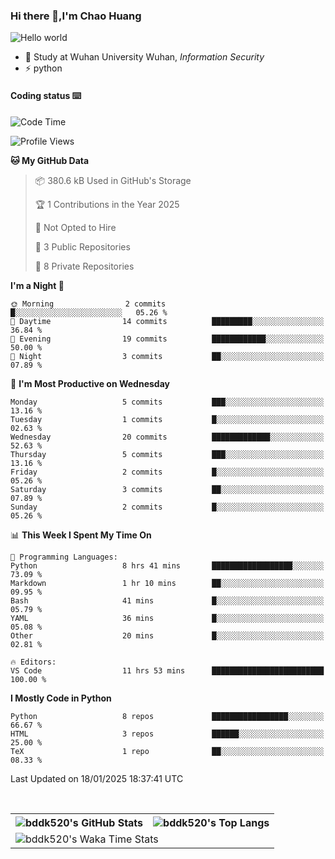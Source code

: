 ### Hi there 👋,I'm Chao Huang


<img src="https://raw.githubusercontent.com/sagar-viradiya/sagar-viradiya/master/resources/banner.png" alt="Hello world">


<br/>


- 🍻  Study at Wuhan University Wuhan, _Information Security_
- ⚡  python



#### Coding status  ⌨️

<!--START_SECTION:waka-->
![Code Time](http://img.shields.io/badge/Code%20Time-622%20hrs%2026%20mins-blue)

![Profile Views](http://img.shields.io/badge/Profile%20Views-9-blue)

**🐱 My GitHub Data** 

> 📦 380.6 kB Used in GitHub's Storage 
 > 
> 🏆 1 Contributions in the Year 2025
 > 
> 🚫 Not Opted to Hire
 > 
> 📜 3 Public Repositories 
 > 
> 🔑 8 Private Repositories 
 > 
**I'm a Night 🦉** 

```text
🌞 Morning                2 commits           █░░░░░░░░░░░░░░░░░░░░░░░░   05.26 % 
🌆 Daytime                14 commits          █████████░░░░░░░░░░░░░░░░   36.84 % 
🌃 Evening                19 commits          ████████████░░░░░░░░░░░░░   50.00 % 
🌙 Night                  3 commits           ██░░░░░░░░░░░░░░░░░░░░░░░   07.89 % 
```
📅 **I'm Most Productive on Wednesday** 

```text
Monday                   5 commits           ███░░░░░░░░░░░░░░░░░░░░░░   13.16 % 
Tuesday                  1 commits           █░░░░░░░░░░░░░░░░░░░░░░░░   02.63 % 
Wednesday                20 commits          █████████████░░░░░░░░░░░░   52.63 % 
Thursday                 5 commits           ███░░░░░░░░░░░░░░░░░░░░░░   13.16 % 
Friday                   2 commits           █░░░░░░░░░░░░░░░░░░░░░░░░   05.26 % 
Saturday                 3 commits           ██░░░░░░░░░░░░░░░░░░░░░░░   07.89 % 
Sunday                   2 commits           █░░░░░░░░░░░░░░░░░░░░░░░░   05.26 % 
```


📊 **This Week I Spent My Time On** 

```text
💬 Programming Languages: 
Python                   8 hrs 41 mins       ██████████████████░░░░░░░   73.09 % 
Markdown                 1 hr 10 mins        ██░░░░░░░░░░░░░░░░░░░░░░░   09.95 % 
Bash                     41 mins             █░░░░░░░░░░░░░░░░░░░░░░░░   05.79 % 
YAML                     36 mins             █░░░░░░░░░░░░░░░░░░░░░░░░   05.08 % 
Other                    20 mins             █░░░░░░░░░░░░░░░░░░░░░░░░   02.81 % 

🔥 Editors: 
VS Code                  11 hrs 53 mins      █████████████████████████   100.00 % 
```

**I Mostly Code in Python** 

```text
Python                   8 repos             █████████████████░░░░░░░░   66.67 % 
HTML                     3 repos             ██████░░░░░░░░░░░░░░░░░░░   25.00 % 
TeX                      1 repo              ██░░░░░░░░░░░░░░░░░░░░░░░   08.33 % 
```




 Last Updated on 18/01/2025 18:37:41 UTC
<!--END_SECTION:waka-->

<br/>

<table>
  <tr>
    <th>
      <img alt="bddk520's GitHub Stats" src="https://github-readme-stats-git-masterrstaa-rickstaa.vercel.app/api?username=bddk520&show_icons=true&theme=transparent&hide_border=true" align="center" />
    </th>
    <th>
      <img alt="bddk520's Top Langs" src="https://github-readme-stats-git-masterrstaa-rickstaa.vercel.app/api/top-langs/?username=bddk520&layout=compact&theme=transparent&hide_border=true&langs_count=10&hide=CMake" align="center" /> 
    </th>
  </tr>
  <tr>
    <td colspan=2>
      <img alt="bddk520's Waka Time Stats" src="https://github-readme-stats.vercel.app/api/wakatime?username=bddk&hide_border=true&layout=compact&theme=transparent&custom_title=WorkTimeThisWeek&range=last_7_days" align="center"/>
    </td>
  </tr>
</table>
